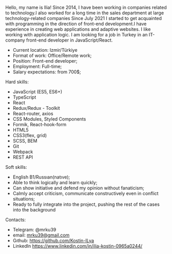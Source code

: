 Hello, my name is Ilia!
Since 2014, I have been working in companies related to technology.I also worked for a long time in the sales department at large technology-related companies
Since July 2021 I started to get acquainted with programming in the direction of front-end development.I have experience in creating web applications and adaptive websites. I like working with application logic.
I am looking for a job in Turkey in an IT-company front-end developer in JavaScript/React.

- Current location: Izmir/Türkiye
- Format of work: Office/Remote work;
- Position: Front-end developer;
- Employment: Full-time;
- Salary expectations: from 700$;

Hard skills:
- JavaScript (ES5, ES6+)
- TypeScript
- React 
- Redux/Redux - Toolkit
- React-router, axios
- CSS Modules, Styled Components
- Formik, React-hook-form
- HTML5
- CSS3(flex, grid)
- SCSS, BEM
- Git
- Webpack
- REST API


Soft skills:
- English B1/Russıan(natıve);
- Able to think logically and learn quickly;
- Can show initiative and defend my opinion without fanaticism;
- Calmly accept criticism, communicate constructively even in conflict situations;
- Ready to fully integrate into the project, pushing the rest of the cases into the background

Contacts:
- Telegram: @mrku39
- email: mrku39@gmail.com
- Gıthub: https://github.com/Kostin-ILya
- LinkedIn https://www.linkedin.com/in/ilia-kostin-0965a0244/
